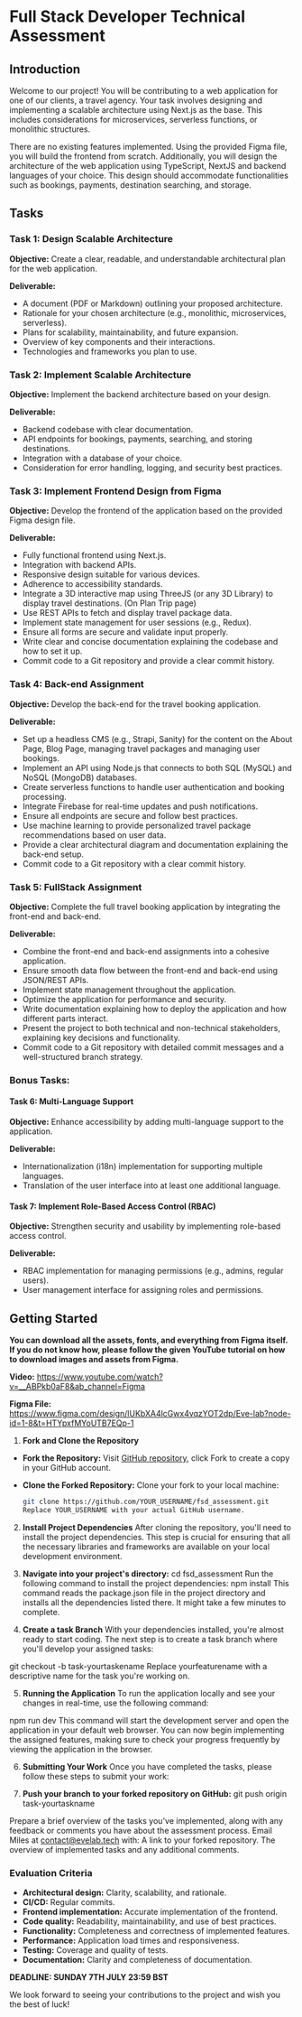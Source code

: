 # Full Stack Developer Technical Assessment

## Introduction

Welcome to our project! You will be contributing to a web application for one of our clients, a travel agency. Your task involves designing and implementing a scalable architecture using Next.js as the base. This includes considerations for microservices, serverless functions, or monolithic structures.

There are no existing features implemented. Using the provided Figma file, you will build the frontend from scratch. Additionally, you will design the architecture of the web application using TypeScript, NextJS and backend languages of your choice. This design should accommodate functionalities such as bookings, payments, destination searching, and storage.

## Tasks

### Task 1: Design Scalable Architecture

**Objective:** Create a clear, readable, and understandable architectural plan for the web application.

**Deliverable:**
- A document (PDF or Markdown) outlining your proposed architecture.
- Rationale for your chosen architecture (e.g., monolithic, microservices, serverless).
- Plans for scalability, maintainability, and future expansion.
- Overview of key components and their interactions.
- Technologies and frameworks you plan to use.

### Task 2: Implement Scalable Architecture

**Objective:** Implement the backend architecture based on your design.

**Deliverable:**
- Backend codebase with clear documentation.
- API endpoints for bookings, payments, searching, and storing destinations.
- Integration with a database of your choice.
- Consideration for error handling, logging, and security best practices.

### Task 3: Implement Frontend Design from Figma

**Objective:** Develop the frontend of the application based on the provided Figma design file.

**Deliverable:**
- Fully functional frontend using Next.js.
- Integration with backend APIs.
- Responsive design suitable for various devices.
- Adherence to accessibility standards.
- Integrate a 3D interactive map using ThreeJS (or any 3D Library) to display travel destinations. (On Plan Trip page)
- Use REST APIs to fetch and display travel package data.
- Implement state management for user sessions (e.g., Redux).
- Ensure all forms are secure and validate input properly.
- Write clear and concise documentation explaining the codebase and how to set it up.
- Commit code to a Git repository and provide a clear commit history.


### Task 4: Back-end Assignment

**Objective:** Develop the back-end for the travel booking application.

**Deliverable:**
- Set up a headless CMS (e.g., Strapi, Sanity) for the content on the About Page, Blog Page, managing travel packages and managing user bookings.
- Implement an API using Node.js that connects to both SQL (MySQL) and NoSQL (MongoDB) databases.
- Create serverless functions to handle user authentication and booking processing.
- Integrate Firebase for real-time updates and push notifications.
- Ensure all endpoints are secure and follow best practices.
- Use machine learning to provide personalized travel package recommendations based on user data.
- Provide a clear architectural diagram and documentation explaining the back-end setup.
- Commit code to a Git repository with a clear commit history.

### Task 5: FullStack Assignment

**Objective:** Complete the full travel booking application by integrating the front-end and back-end.

**Deliverable:**
- Combine the front-end and back-end assignments into a cohesive application.
- Ensure smooth data flow between the front-end and back-end using JSON/REST APIs.
- Implement state management throughout the application.
- Optimize the application for performance and security.
- Write documentation explaining how to deploy the application and how different parts interact.
- Present the project to both technical and non-technical stakeholders, explaining key decisions and functionality.
- Commit code to a Git repository with detailed commit messages and a well-structured branch strategy.

### Bonus Tasks:

#### Task 6: Multi-Language Support

**Objective:** Enhance accessibility by adding multi-language support to the application.

**Deliverable:**
- Internationalization (i18n) implementation for supporting multiple languages.
- Translation of the user interface into at least one additional language.

#### Task 7: Implement Role-Based Access Control (RBAC)

**Objective:** Strengthen security and usability by implementing role-based access control.

**Deliverable:**
- RBAC implementation for managing permissions (e.g., admins, regular users).
- User management interface for assigning roles and permissions.

## Getting Started

**You can download all the assets, fonts, and everything from Figma itself. If you do not know how, please follow the given YouTube tutorial on how to download images and assets from Figma.**

**Video:**
https://www.youtube.com/watch?v=__ABPkb0aF8&ab_channel=Figma

**Figma File:**
https://www.figma.com/design/lUKbXA4lcGwx4vqzYOT2dp/Eve-lab?node-id=1-8&t=HTYpxfMYoUTB7EQp-1  

1. **Fork and Clone the Repository**
- **Fork the Repository:** Visit [GitHub repository](https://github.com/EveLabOfficial/fsd_assessment), click Fork to create a copy in your GitHub account.
   
- **Clone the Forked Repository:** Clone your fork to your local machine:
   ```bash
   git clone https://github.com/YOUR_USERNAME/fsd_assessment.git
  Replace YOUR_USERNAME with your actual GitHub username.

2. **Install Project Dependencies**
After cloning the repository, you'll need to install the project dependencies. This step is crucial for ensuring that all the necessary libraries and frameworks are available on your local development environment.

3. **Navigate into your project's directory:**
cd fsd_assessment
Run the following command to install the project dependencies:
npm install
This command reads the package.json file in the project directory and installs all the dependencies listed there. It might take a few minutes to complete.

4. **Create a task Branch**
With your dependencies installed, you're almost ready to start coding. The next step is to create a task branch where you'll develop your assigned tasks:

git checkout -b task-yourtaskename
Replace yourfeaturename with a descriptive name for the task you're working on.

5. **Running the Application**
To run the application locally and see your changes in real-time, use the following command:

npm run dev
This command will start the development server and open the application in your default web browser. You can now begin implementing the assigned features, making sure to check your progress frequently by viewing the application in the browser.

6. **Submitting Your Work**
Once you have completed the tasks, please follow these steps to submit your work:

7. **Push your branch to your forked repository on GitHub:**
git push origin task-yourtaskname

Prepare a brief overview of the tasks you've implemented, along with any feedback or comments you have about the assessment process.
Email Miles at contact@evelab.tech with:
A link to your forked repository.
The overview of implemented tasks and any additional comments.

### Evaluation Criteria
- **Architectural design:** Clarity, scalability, and rationale.
- **CI/CD:** Regular commits.
- **Frontend implementation:** Accurate implementation of the frontend.
- **Code quality:** Readability, maintainability, and use of best practices.
- **Functionality:** Completeness and correctness of implemented features.
- **Performance:** Application load times and responsiveness.
- **Testing:** Coverage and quality of tests.
- **Documentation:** Clarity and completeness of documentation.

**DEADLINE: SUNDAY 7TH JULY 23:59 BST**

We look forward to seeing your contributions to the project and wish you the best of luck!
